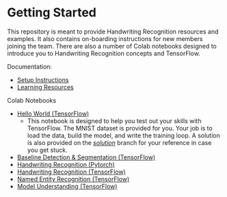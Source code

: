 # Getting Started

This repository is meant to provide Handwriting Recognition resources and examples. It also contains on-boarding instructions for new
members joining the team. There are also a number of Colab notebooks designed to introduce you to Handwriting Recognition concepts and
TensorFlow.

Documentation:
* [Setup Instructions](https://github.com/BYU-Handwriting-Lab/GettingStarted/blob/master/documentation/Setup.md)
* [Learning Resources](https://github.com/BYU-Handwriting-Lab/GettingStarted/blob/master/documentation/Learning.md)

Colab Notebooks
* [Hello World (TensorFlow)](https://colab.research.google.com/github/BYU-Handwriting-Lab/GettingStarted/blob/master/notebooks/HelloWorldTensorFlow.ipynb)
  * This notebook is designed to help you test out your skills with TensorFlow. The MNIST dataset is provided for you. Your job is to load the data,
    build the model, and write the training loop. A solution is also provided on the [*solution*](https://colab.research.google.com/github/BYU-Handwriting-Lab/GettingStarted/blob/solution/notebooks/HelloWorldTensorFlow.ipynb) branch for your reference in case you get stuck.
* [Baseline Detection & Segmentation (TensorFlow)](https://colab.research.google.com/github/BYU-Handwriting-Lab/GettingStarted/blob/master/notebooks/ARUNetSegmentation.ipynb)
* [Handwriting Recognition (Pytorch)](https://colab.research.google.com/github/BYU-Handwriting-Lab/GettingStarted/blob/master/notebooks/handwriting-recognition-pytorch.ipynb)
* [Handwriting Recognition (TensorFlow)](https://colab.research.google.com/github/BYU-Handwriting-Lab/GettingStarted/blob/master/notebooks/handwriting-recognition-tensorflow.ipynb)
* [Named Entity Recognition (TensorFlow)](https://colab.research.google.com/github/BYU-Handwriting-Lab/GettingStarted/blob/master/notebooks/named-entity-recognition.ipynb)
* [Model Understanding (TensorFlow)](https://colab.research.google.com/github/BYU-Handwriting-Lab/GettingStarted/blob/master/notebooks/ModelUnderstanding.ipynb)
